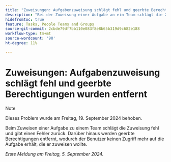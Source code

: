 ```yaml
---
title: "Zuweisungen: Aufgabenzuweisung schlägt fehl und geerbte Berechtigungen wurden entfernt"
description: "Bei der Zuweisung einer Aufgabe an ein Team schlägt die Zuweisung fehl und gibt einen Fehler zurück. Darüber hinaus werden geerbte Berechtigungen entfernt, wodurch der Benutzer keinen Zugriff mehr auf die Aufgabe erhält, die er zuweisen wollte."
hidefromtoc: true
feature: Tasks, People Teams and Groups
source-git-commit: 2cbde79df7bb110e083f8e8b65b319d9c682e188
workflow-type: tm+mt
source-wordcount: '90'
ht-degree: 11%

---
```


# Zuweisungen: Aufgabenzuweisung schlägt fehl und geerbte Berechtigungen wurden entfernt

>[!NOTE]
>
>Dieses Problem wurde am Freitag, 19. September 2024 behoben.

Beim Zuweisen einer Aufgabe zu einem Team schlägt die Zuweisung fehl und gibt einen Fehler zurück. Darüber hinaus werden geerbte Berechtigungen entfernt, wodurch der Benutzer keinen Zugriff mehr auf die Aufgabe erhält, die er zuweisen wollte.

_Erste Meldung am Freitag, 5. September 2024._
